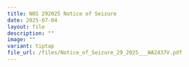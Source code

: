 ```yaml
---
title: NOS 292025 Notice of Seizure
date: 2025-07-04
layout: file
description: ""
image: ""
variant: tiptap
file_url: /files/Notice_of_Seizure_29_2025___WA2437V.pdf
---
```

